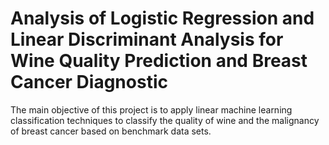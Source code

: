 # Analysis of Logistic Regression and Linear Discriminant Analysis for Wine Quality Prediction and Breast Cancer Diagnostic

The main objective of this project is to apply linear machine learning classification techniques to classify
the quality of wine and the malignancy of breast cancer based on benchmark data sets.
